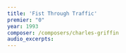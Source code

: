 ```yaml
---
title: 'Fist Through Traffic'
premier: "0"
year: 1993
composer: /composers/charles-griffin
audio_excerpts: 
---
```

